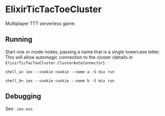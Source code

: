 # ElixirTicTacToeCluster

Multiplayer TTT serverless game.

## Running

Start one or mode nodes, passing a name that is a single lowercase letter. This
will allow automagic connection to the cluster (details in
`ElixirTicTacToeCluster.ClusterAutoConnector`).

```
shell_a> iex --cookie cookie --name a -S mix run

shell_b> iex --cookie cookie --name b -S mix run
```

## Debugging

See `.iex.exs`
